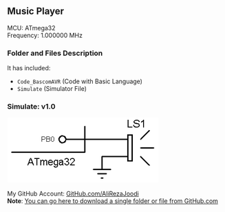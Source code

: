## Music Player
  
MCU:		ATmega32  
Frequency:   	1.000000 MHz   

### Folder and Files Description
It has included:
- `Code_BascomAVR` (Code with Basic Language)
- `Simulate` (Simulator File)

### Simulate: v1.0
![](Simulate/v1.0.png)

My GitHub Account: [GitHub.com/AliRezaJoodi](https://github.com/AliRezaJoodi)  
**Note**: [You can go here to download a single folder or file from GitHub.com](https://minhaskamal.github.io/DownGit/#/home)

